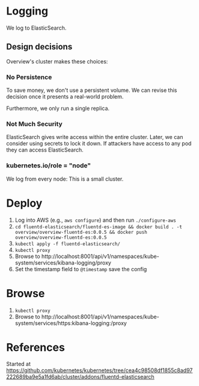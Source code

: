 # Logging

We log to ElasticSearch.

## Design decisions

Overview's cluster makes these choices:

### No Persistence

To save money, we don't use a persistent volume. We can revise this decision
once it presents a real-world problem.

Furthermore, we only run a single replica.

### Not Much Security

ElasticSearch gives write access within the entire cluster. Later, we can
consider using secrets to lock it down. If attackers have access to any pod they
can access ElasticSearch.

### kubernetes.io/role = "node"

We log from every node: This is a small cluster.

# Deploy

1. Log into AWS (e.g., `aws configure`) and then run `./configure-aws`
1. `cd fluentd-elasticsearch/fluentd-es-image && docker build . -t overview/overview-fluentd-es:0.0.5 && docker push overview/overview-fluentd-es:0.0.5`
1. `kubectl apply -f fluentd-elasticsearch/`
1. `kubectl proxy`
1. Browse to http://localhost:8001/api/v1/namespaces/kube-system/services/kibana-logging/proxy
1. Set the timestamp field to `@timestamp` save the config

# Browse

1. `kubectl proxy`
1. Browse to http://localhost:8001/api/v1/namespaces/kube-system/services/https:kibana-logging:/proxy

# References

Started at https://github.com/kubernetes/kubernetes/tree/cea4c98508df1855c8ad97222689ba9e5a1fd6ab/cluster/addons/fluentd-elasticsearch
